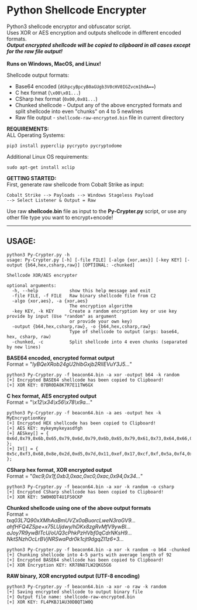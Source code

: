 # Python Shellcode Encrypter

Python3 shellcode encryptor and obfuscator script.<br />
Uses XOR or AES encryption and outputs shellcode in different encoded formats.<br />
**_Output encrypted shellcode will be copied to clipboard in all cases except for the raw file output!_**<br />
<br />
**Runs on Windows, MacOS, and Linux!**<br />

Shellcode output formats:
- Base64 encoded (`dGhpcyBpcyB0aGUgb3V0cHV0IGZvcm1hdA==`)
- C hex format (`\x00\x01...`)
- CSharp hex format (`0x00,0x01...`)
- Chunked shellcode - Output any of the above encrypted formats and split shellcode into even "chunks" on 4 to 5 newlines
- Raw file output - `shellcode-raw-encrypted.bin` file in current directory


**REQUIREMENTS:**<br />
ALL Operating Systems:
```
pip3 install pyperclip pycrypto pycryptodome
```
Additional Linux OS requirements:
```
sudo apt-get install xclip
```

**GETTING STARTED:**<br />
First, generate raw shellcode from Cobalt Strike as input:
```
Cobalt Strike --> Payloads --> Windows Stageless Payload 
--> Select Listener & Output = Raw
```
Use raw **shellcode.bin** file as input to the **Py-Crypter.py** script, or use any other file type you want to encrypt+encode!

--------------------------------------
## **USAGE:**
```
python3 Py-Crypter.py -h
usage: Py-Crypter.py [-h] [-file FILE] [-algo {xor,aes}] [-key KEY] [-output {b64,hex,csharp,raw}] [OPTIONAL: -chunked]

Shellcode XOR/AES encrypter

optional arguments:
  -h, --help            show this help message and exit
  -file FILE, -f FILE   Raw binary shellcode file from C2
  -algo {xor,aes}, -a {xor,aes}
                        The encryption algorithm
  -key KEY, -k KEY      Create a random encryption key or use key provide by input (Use "random" as argument
                        or provide your own key)
  -output {b64,hex,csharp,raw}, -o {b64,hex,csharp,raw}
                        Type of shellcode to output (args: base64, hex, csharp, raw)
  -chunked, -c          Split shellcode into 4 even chunks (separated by new lines)
```

**BASE64 encoded, encrypted format output**<br />
Format = "*IyBQeXRob24gU2hlbGxjb2RlIEVuY3J5...*"
```
python3 Py-Crypter.py -f beacon64.bin -a xor -output b64 -k random
[+] Encrypted BASE64 shellcode has been copied to Clipboard!
[+] XOR KEY: 07BR0DA8K7R7E11TW6GX
```

**C hex format, AES encrypted output**<br />
Format = "*\x12\x34\x56\x78\x9a...*"
```
python3 Py-Crypter.py -f beacon64.bin -a aes -output hex -k MyEncryptionKey
[+] Encrypted HEX shellcode has been copied to Clipboard!
[+] AES KEY: mykeymykeyasdfgh
[+] AESkey[] = { 0x6d,0x79,0x6b,0x65,0x79,0x6d,0x79,0x6b,0x65,0x79,0x61,0x73,0x64,0x66,0x67,0x68 };
[+] IV[] = { 0x5c,0xf3,0x68,0x8e,0x2d,0xd5,0x7d,0x11,0xef,0x17,0xcf,0xf,0x5a,0xf4,0xf,0xef };
```

**CSharp hex format, XOR encrypted output**<br />
Format = "*0xc9,0x1f,0xb3,0xac,0xc0,0xac,0x94,0x34...*"
```
python3 Py-Crypter.py -f beacon64.bin -a xor -k random -o csharp
[+] Encrypted CSharp shellcode has been copied to Clipboard!
[+] XOR KEY: 5W0H0DT4U1FS0CKP
```

**Chunked shellcode using one of the above output formats**<br />
Format = <br />
*txq03L7Q90xXMhAaBmUVZx0aBuorcLweN3raGV9...*<br />
*ahfHFQ4ZSpe+x75LUjdwy/hDKx8zgRvMfV9ywBI...*<br />
*aJoy7R9ywBITcU/oUQ3cPhkPzHVbf0qCdrNKsH9...*<br />
*NktSNzhOcLrBVjNRSwaPdr0k1cjt9dgqZl1z6+3...*<br />
```
python3 Py-Crypter.py -f beacon64.bin -a xor -k random -o b64 -chunked
[+] Chunking shellcode into 4-5 parts with average length of 92
[+] Encrypted BASE64 shellcode has been copied to Clipboard!
[+] XOR Encryption KEY: KR78N87LW2QKG5G6
```

**RAW binary, XOR encrypted output (UTF-8 encoding)**
```
python3 Py-Crypter.py -f beacon64.bin -a xor -o raw -k random
[+] Saving encrypted shellcode to output binary file
[+] Output file name: shellcode-raw-encrypted.bin
[+] XOR KEY: FL4PKBJ1AU30DBQT1W0Q
```
